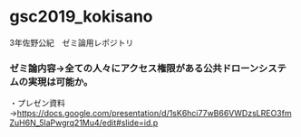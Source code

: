 # gsc2019_kokisano
3年佐野公紀　ゼミ論用レポジトリ

### ゼミ論内容→全ての人々にアクセス権限がある公共ドローンシステムの実現は可能か。
・プレゼン資料→https://docs.google.com/presentation/d/1sK6hci77wB66VWDzsLREO3fmZuH6N_5laPwgrq21Mu4/edit#slide=id.p


